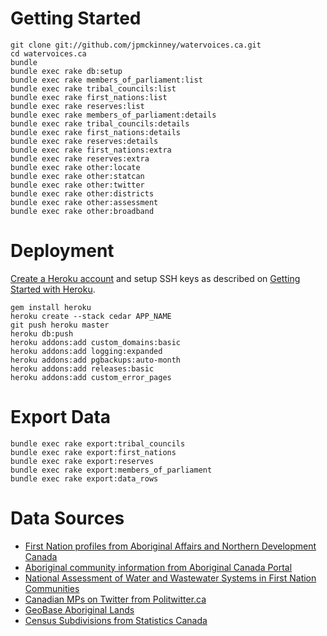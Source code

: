 # Getting Started

    git clone git://github.com/jpmckinney/watervoices.ca.git
    cd watervoices.ca
    bundle
    bundle exec rake db:setup
    bundle exec rake members_of_parliament:list
    bundle exec rake tribal_councils:list
    bundle exec rake first_nations:list
    bundle exec rake reserves:list
    bundle exec rake members_of_parliament:details
    bundle exec rake tribal_councils:details
    bundle exec rake first_nations:details
    bundle exec rake reserves:details
    bundle exec rake first_nations:extra
    bundle exec rake reserves:extra
    bundle exec rake other:locate
    bundle exec rake other:statcan
    bundle exec rake other:twitter
    bundle exec rake other:districts
    bundle exec rake other:assessment
    bundle exec rake other:broadband

# Deployment

[Create a Heroku account](http://heroku.com/signup) and setup SSH keys as described on [Getting Started with Heroku](http://devcenter.heroku.com/articles/quickstart).

    gem install heroku
    heroku create --stack cedar APP_NAME
    git push heroku master
    heroku db:push
    heroku addons:add custom_domains:basic
    heroku addons:add logging:expanded
    heroku addons:add pgbackups:auto-month
    heroku addons:add releases:basic
    heroku addons:add custom_error_pages

# Export Data

    bundle exec rake export:tribal_councils
    bundle exec rake export:first_nations
    bundle exec rake export:reserves
    bundle exec rake export:members_of_parliament
    bundle exec rake export:data_rows

# Data Sources

* [First Nation profiles from Aboriginal Affairs and Northern Development Canada](http://pse5-esd5.ainc-inac.gc.ca/fnp/Main/Index.aspx?lang=eng)
* [Aboriginal community information from Aboriginal Canada Portal](http://www.aboriginalcanada.gc.ca/acp/community/site.nsf/index_en.html?OpenPage)
* [National Assessment of Water and Wastewater Systems in First Nation Communities](http://www.aadnc-aandc.gc.ca/eng/1313426883501/1313426958782)
* [Canadian MPs on Twitter from Politwitter.ca](http://politwitter.ca/page/canadian-politics-twitters/mp/house)
* [GeoBase Aboriginal Lands](http://clss.nrcan.gc.ca/geobase-eng.php)
* [Census Subdivisions from Statistics Canada](http://www12.statcan.gc.ca/census-recensement/2011/geo/bound-limit/bound-limit-eng.cfm)
